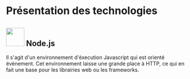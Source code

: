 # Présentation des technologies

   ##  <img src="https://image.flaticon.com/icons/svg/919/919825.svg" width="50"> Node.js  
 
  Il s'agit d'un environnement d'éxecution Javascript qui est orienté évènement. 
  Cet environnement laisse une grande place à HTTP, ce qui en fait une base pour les librairies web ou les frameworks.
  
  
